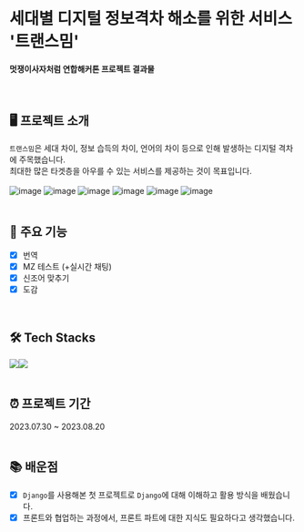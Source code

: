 # 세대별 디지털 정보격차 해소를 위한 서비스 '트랜스밈'
#### 멋쟁이사자처럼 연합해커톤 프로젝트 결과물
<br/>

## 🖥️ 프로젝트 소개
`트랜스밈`은 세대 차이, 정보 습득의 차이, 언어의 차이 등으로 인해 발생하는 디지털 격차에 주목했습니다. <br/>
최대한 많은 타겟층을 아우를 수 있는 서비스를 제공하는 것이 목표입니다.
<br/><br/>
![image](https://github.com/user-attachments/assets/b6af50f4-ffdd-4f6f-be32-292fa8b609c6)
![image](https://github.com/user-attachments/assets/d2ccdbea-7861-48f5-b214-6efd06ac72e6)
![image](https://github.com/user-attachments/assets/a3261080-596d-49a2-ae91-1ee73d1ce6b4)
![image](https://github.com/user-attachments/assets/b014ef89-02f0-4a59-9ea1-1809465b4120)
![image](https://github.com/user-attachments/assets/6ae4f62d-c466-4293-aada-87876a4b6710)
![image](https://github.com/user-attachments/assets/2869204c-97bb-4a64-a4df-fba1ef42ccfd)
<br/><br/>

## 📌 주요 기능
- [x] 번역
- [x] MZ 테스트 (+실시간 채팅)
- [x] 신조어 맞추기
- [x] 도감
<br/>

## 🛠️ Tech Stacks
<div style="display:flex; flex-direction:row;">
  <img src="https://img.shields.io/badge/React-61DAFB?style=flat&logo=React&logoColor=black"/>
  <img src="https://img.shields.io/badge/django-092E20?style=flat&logo=django&logoColor=white"/>
</div>
<br/>

## ⏰ 프로젝트 기간
2023.07.30 ~ 2023.08.20
<br/><br/>

## 📚 배운점
- [x] `Django`를 사용해본 첫 프로젝트로 `Django`에 대해 이해하고 활용 방식을 배웠습니다.
- [x] 프론트와 협업하는 과정에서, 프론트 파트에 대한 지식도 필요하다고 생각했습니다.
<br/>

